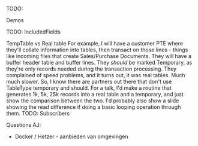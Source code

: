 TODO: 

Demos

TODO: IncludedFields


TempTable vs Real table
For example, I will have a customer PTE where they'll collate information into tables, then transact on those lines - things like incoming files that create Sales/Purchase Documents.  They will have a buffer header table and buffer lines.   They *should* be marked Temporary, as they're only records needed during the transaction processing.  They complained of speed problems, and it turns out, it was real tables.  Much much slower.
So, I know there are partners out there that don't use TableType temporary and should.  For a talk, I'd make a routine that generates 1k, 5k, 25k records into a real table and a temporary, and just show the comparison between the two.  I'd probably also show a slide showing the read difference if doing a basic looping operation through them.
TODO: Subscribers



Questions AJ:
- Docker / Hetzer - aanbieden van omgevingen

